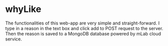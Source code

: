 # whyLike

The functionalities of this web-app are very simple and straight-forward. I type in a reason in the text box and click add to POST request to the server. Then the reason is saved to a MongoDB database powered by mLab cloud service.

